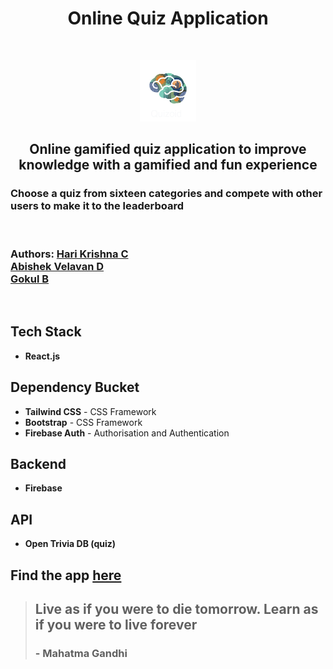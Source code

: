 <h1 align="center">
  Online Quiz Application
</h1> <br>
<p align=center>
<a href="https://quizoid.netlify.app">
<img src="https://raw.githubusercontent.com/abishekvelavan/Online-quiz-application/main/quizoid%20logo%404x-8.png" width="90/" >
</a><br>
</p>
<h2 align=center>Online gamified quiz application to improve knowledge with a gamified and fun experience </h2>
<h3>Choose a quiz from sixteen categories and compete with other users to make it to the leaderboard</h3><br>
<h3>
  Authors:
  <a href="https://github.com/HariKrishna-28">Hari Krishna C</a> <br>
  <a href="https://github.com/abishekvelavan">Abishek Velavan D</a> <br>
  <a href="https://github.com/gokul-siva-1322">Gokul B</a> <br>
</h3><br>

## Tech Stack

- <strong>React.js</strong><br>

## Dependency Bucket

- <strong>Tailwind CSS</strong> - CSS Framework
- <strong>Bootstrap</strong> - CSS Framework
- <strong>Firebase Auth</strong> - Authorisation and Authentication<br>

## Backend

- <strong>Firebase</strong><br>

## API

- <strong>Open Trivia DB (quiz)</strong><br>

## Find the app <a href="https://quizoid.netlify.app">here</a><br>

> ## Live as if you were to die tomorrow. Learn as if you were to live forever
>
> ### - Mahatma Gandhi
